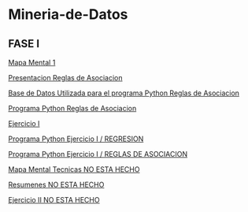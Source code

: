 # Mineria-de-Datos
## FASE I
[Mapa Mental 1](https://github.com/EvelynTrejoRodriguez/Mineria-de-Datos/blob/master/Mapa_Mental_1_%5B1811917%5D.pdf)

[Presentacion Reglas de Asociacion](https://github.com/FernandoGonzalezC/MineriadeDatos/blob/master/Presentaci%C3%B3n_Reglas%20de%20asociaci%C3%B3n_002.pdf)

[Base de Datos Utilizada para el programa Python Reglas de Asociacion](https://github.com/FernandoGonzalezC/MineriadeDatos/blob/master/Base%20de%20Datos.csv)

[Programa Python Reglas de Asociacion](https://github.com/FernandoGonzalezC/MineriadeDatos/blob/master/Reglas_de_Asociacion.ipynb)

[Ejercicio I](https://github.com/FernandoGonzalezC/MineriadeDatos/blob/master/Ejercicios1_002.pdf)

[Programa Python Ejercicio I / REGRESION](https://github.com/FernandoGonzalezC/MineriadeDatos/blob/master/Ejercicio%201%20-%20Regresi%C3%B3n.ipynb)

[Programa Python Ejercicio I / REGLAS DE ASOCIACION](https://github.com/FernandoGonzalezC/MineriadeDatos/blob/master/Ejercicio%201%20-%20Reglas%20de%20Asociaci%C3%B3n.ipynb)

[Mapa Mental Tecnicas NO ESTA HECHO ]()

[Resumenes NO ESTA HECHO]()

[Ejercicio II NO ESTA HECHO ]()



